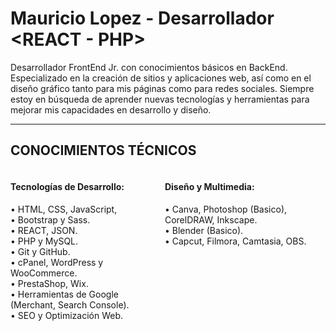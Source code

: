 <h1>Mauricio Lopez - Desarrollador &#60;REACT - PHP&#62;</h1>
<p>Desarrollador FrontEnd Jr. con conocimientos básicos en BackEnd. Especializado en la creación de sitios y aplicaciones web, 
  así como en el diseño gráfico tanto para mis páginas como para redes sociales. Siempre estoy en búsqueda de aprender nuevas 
  tecnologías y herramientas para mejorar mis capacidades en desarrollo y diseño.</p>
  <hr>
<h2>CONOCIMIENTOS TÉCNICOS</h2>
<div style='display:flex; '>
  <div style='width:49%;'>
<h4>Tecnologías de Desarrollo:</h4>
•	HTML, CSS, JavaScript, <br>
•	Bootstrap y Sass.<br>
•	REACT, JSON.<br>
•	PHP y MySQL.<br>
•	Git y GitHub.<br>
•	cPanel, WordPress y WooCommerce.<br>
•	PrestaShop, Wix.<br>
•	Herramientas de Google (Merchant, Search Console).<br>
•	SEO y Optimización Web.<br>
<br></div>
  <div style='width:49%;'>
<h4>Diseño y Multimedia:</h4>
•	Canva, Photoshop (Basico), CorelDRAW, Inkscape.<br>
•	Blender (Basico).<br>
•	Capcut, Filmora, Camtasia, OBS. <br>
</div></div>
